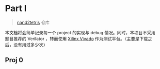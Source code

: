 # Part I
> [nand2tetris](https://github.com/jopdorp/nand2tetris-verilog) 仓库

本文档将会简单记录每一个 project 的实现与 debug 情况。同时，本项目不采用题目推荐的 Verilator ，转而使用 [Xilinx Vivado](https://www.xilinx.com/products/design-tools/vivado.html) 作为测试平台。（主要是下载之后，没有用过多少次）

## Proj 0

